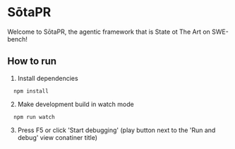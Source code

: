 # SōtaPR

Welcome to SōtaPR, the agentic framework that is State ot The Art on SWE-bench!

## How to run

1. Install dependencies

```shell
  npm install
```

2. Make development build in watch mode

```shell
  npm run watch
```

3. Press F5 or click 'Start debugging' (play button next to the 'Run and debug' view conatiner title)
